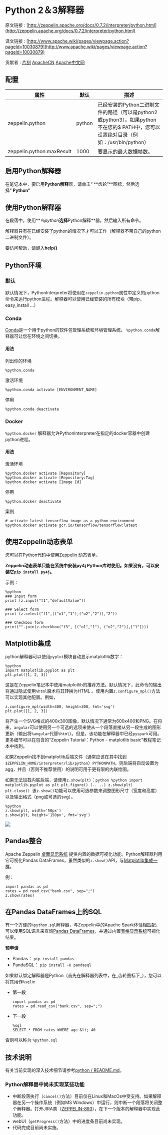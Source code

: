 # Python 2＆3解释器

原文链接 : [http://zeppelin.apache.org/docs/0.7.2/interpreter/python.html](http://zeppelin.apache.org/docs/0.7.2/interpreter/python.html)

译文链接 : [http://www.apache.wiki/pages/viewpage.action?pageId=10030879](http://www.apache.wiki/pages/viewpage.action?pageId=10030879)

贡献者 : [片刻](/display/~jiangzhonglian) [ApacheCN](/display/~apachecn) [Apache中文网](/display/~apachechina)

## 配置

| 属性 | 默认 | 描述 |
| --- | --- | --- |
| zeppelin.python | python | 已经安装的Python二进制文件的路径（可以是python2或python3）。如果python不在您的$ PATH中，您可以设置绝对目录（例如：/usr/bin/python） |
| zeppelin.python.maxResult | 1000 | 要显示的最大数据帧数。 |

## 启用Python解释器

在笔记本中，要启用**Python解释**器，请单击“ **齿轮”**图标，然后选择“ **Python”**

## 使用Python解释器

在段落中，使用**_％python_**选择**Python解释**器，然后输入所有命令。

解释器只有在已经安装了python的情况下才可以工作（解释器不带自己的python二进制文件）。

要访问帮助，请键入**help()**

## Python环境

### 默认

默认情况下，PythonInterpreter将使用在`zeppelin.python`属性中定义的python命令来运行python进程。解释器可以使用已经安装的所有模块（带pip，easy_install ...）

### Conda

[Conda](http://conda.pydata.org/)是一个用于python的软件包管理系统和环境管理系统。 `%python.conda`解释器可让您在环境之间切换。

#### 用法

列出你的环境

```
%python.conda 
```

激活环境

```
%python.conda activate [ENVIRONMENT_NAME] 
```

停用

```
%python.conda deactivate 
```

### Docker

`%python.docker` 解释器允许PythonInterpreter在指定的docker容器中创建python进程。

#### 用法

激活环境

```
%python.docker activate [Repository] 
%python.docker activate [Repository:Tag] 
%python.docker activate [Image Id]  
```

停用

```
%python.docker deactivate 
```

案例

```
# activate latest tensorflow image as a python environment 
%python.docker activate gcr.io/tensorflow/tensorflow:latest 
```

## 使用Zeppelin动态表单 

您可以在Python代码中使用[Zeppelin 动态表单](http://www.apache.wiki/pages/viewpage.action?pageId=10030585)。

**Zeppelin动态表单只能在系统中安装py4j Python库时使用。如果没有，可以安装它`pip install py4j`。**

示例：

```
%python
### Input form
print (z.input("f1","defaultValue")) 

### Select form
print (z.select("f1",[("o1","1"),("o2","2")],"2")) 

### Checkbox form
print("".join(z.checkbox("f3", [("o1","1"), ("o2","2")],["1"]))) 
```

## Matplotlib集成

python解释器可以使用`pyplot`模块自动显示matplotlib数字：

```
%python
import matplotlib.pyplot as plt
plt.plot([1, 2, 3]) 
```

这是在Zeppelin笔记本中使用matplotlib的推荐方法。默认情况下，此命令的输出将通过隐式使用`%html`魔术将其转换为HTML 。使用内置`z.configure_mpl()`方法可以实现其他配置。例如，

```
z.configure_mpl(width=400, height=300, fmt='svg')
plt.plot([1, 2, 3]) 
```

将产生一个SVG格式的400x300图像，默认情况下通常为600x400和PNG。在将来，`angular`可以使用另一个可选的选项来使从一个段落直接从另一段生成的图形更新（输出将`%angular`代替`%html`）。但是，该功能在解释器中已经`pyspark`可用。更多细节可以在包含的“Zeppelin Tutorial：Python - matplotlib basic”教程笔记本中找到。

如果Zeppelin找不到matplotlib后端文件（通常应该在其中找到`$ZEPPELIN_HOME/interpreter/lib/python`）`PYTHONPATH`，则后端将自动设置为agg，并且（否则不推荐使用）的说明可用于更有限的内联绘图。

如果无法加载内联后端，请使用`z.show(plt)`：`python %python import matplotlib.pyplot as plt plt.figure() (.. ..) z.show(plt) plt.close() `该`z.show()`功能可以使用可选参数来调整图形尺寸（宽度和高度）以及输出格式（png或可选的svg）。

```
%python
z.show(plt, width='50px')
z.show(plt, height='150px', fmt='svg') 
```

![](img/6a884a75eae05e9536b79a439525177f.jpg)

## Pandas整合

Apache Zeppelin [桌面显示系统](http://zeppelin.apache.org/docs/0.7.1/displaysystem/basicdisplaysystem.html#table) 提供内置的数据可视化功能。Python解释器利用它可视化Pandas DataFrames，虽然类似的`z.show()`API，与[Matplotlib集成一样](http://zeppelin.apache.org/docs/0.7.1/interpreter/python.html#matplotlib-integration)。

例：

```
import pandas as pd
rates = pd.read_csv("bank.csv", sep=";")
z.show(rates) 
```

## 在Pandas DataFrames上的SQL

有一个方便的`%python.sql`解释器，与Zeppelin中的Apache Spark体验相匹配，可以使用SQL语言来查询[Pandas DataFrames](http://pandas.pydata.org/pandas-docs/stable/generated/pandas.DataFrame.html)，并通过内置[表格显示系统](http://zeppelin.apache.org/docs/0.7.1/displaysystem/basicdisplaysystem.html#table)可视化结果。

**预申请**

*   Pandas： `pip install pandas`
*   PandaSQL： `pip install -U pandasql`

如果默认绑定解释器是Python（首先在解释器列表中，在_齿轮图标下_），您可以将其用作`%sql`ie

*   第一段

    ```
    import pandas as pd
    rates = pd.read_csv("bank.csv", sep=";") 
    ```

*   下一段

    ```
    %sql
    SELECT * FROM rates WHERE age &lt; 40 
    ```

否则可以称为 `%python.sql`

## 技术说明

有关当前实现的深入技术细节请参考[python / README.md](https://github.com/apache/zeppelin/blob/master/python/README.md)。

### Python解释器中尚未实现某些功能

*   中断段落执行（`cancel()`方法）目前仅在Linux和MacOs中受支持。如果解释器在另一个操作系统（例如MS Windows）中运行，则中断一个段落将关闭整个解释器。打开JIRA票（[ZEPPELIN-893](https://issues.apache.org/jira/browse/ZEPPELIN-893)），在下一个版本的解释器中实现此功能。
*   webUI（`getProgress()`方法）中的进度条目前尚未实现。
*   代码完成目前尚未实施。